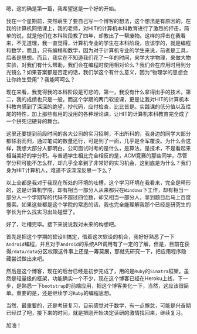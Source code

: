 嗯，这的确是第一篇，我希望这是一个好的开始。  
 
我在一个星期前，突然萌生了要自己写一个博客的想法，这个想法是有原因的，在我的计算机网络课上，我的老师，对HIT的计算机本科教育进行了激烈的抨击，简单的说，就是他们在本科阶段教了四年，却教出了一帮废物。这样的抨击在我看来，不无道理，我一直觉得，计算机专业的学生在本科阶段，应该学的，就是编程和数学，而且，只有编程和数学，因为对于计算机专业的学生来说，前者是工具，后者是思想。而且，我实在不知道我们花了一年的时间，来学大学物理，来做大物实验，对我们有什么帮助，我们会在编程时使用相对论么？我们会在应用时用到分光镜么？如果答案都是否定的话，我们学这个有什么意义，因为“物理学的思想会让你终生受用”？我能呵呵么？  
 
现在来看，我觉得我的本科阶段是可悲的，第一，我没有什么拿得出手的技术，第二，我的成绩也只是一般。而这个学期的两门软设课，更是让我对HIT的计算机本科教育感到了深深的绝望，抄代码，应付检查，比比皆是。实践课的低分值以及烂尾的特性，加上那些有用的没用的各种理论课，让HIT的计算机本科教育完全成了一个拼死记硬背的舞台。   

这里还要提到前段时间的各大公司的实习招聘，不出所料的，我身边的同学大部分都铩羽而归，通过笔试的数量还行，可是到了一面，几乎是全军覆没。为什么会这样，我想大部分人都明白。公司面试时考的是什么，是算法，是技术，不是看起来相当美好的学分积。与普通学生相比完全相反的是，ACM竞赛的那些同学，尽管学分积可能不怎么样，却几乎全拿到了非常好的实习机会，这到底是为什么？我们身为HIT计算机人，难道不该深深反思一下么？  
 
以上全都是我对于我现在所处的环境的吐槽，这个学习环境在我看来，完全是畸形的，这是计算机学院，却有相当一部分人从来都只在```Windows```下工作，却有相当一部分人一个学期写的代码不超过四位数，却又相当一部分人，拿到题目后马上百度搜索。如果这些都是这个学院的常态的话，我也完全能理解我那个已经是研究生的学长为什么找实习出处碰壁了。   

好了，吐槽完毕。接下来说说我对未来的构想吧。   

首先是把这个学期的软设III搞定，借着这次软设的机会，我好好熟悉了一下```Android```编程，并且对于```Android```的系统API调用有了一定的了解，但是，目前在获得```/data/data```分区权限这件事上还是一筹莫展，那就先研究一下，把应用程序隐藏尝试做出来吧。   

然后是这个博客，现在的后台已经是初步完成了，用的是```Ruby```的```Sinatra```框架，虽然是轻量级的框架，功能确实一个不少，现在这个博客已经在Heroku上线，下一步，是熟悉一下```bootstrap```的前端应用，把这个博客美化一下，当然，这应该很简单。重要的是，还是继续学习```Ruby```的编程思想。  
 
当然，最重要的，还是考研复习，目前感觉对于数学，有一点懈怠，可能是兴奋期已经过了吧，接下来的时间，就是把刚开始决定读研的激情找回来，继续复习。   

加油！ 